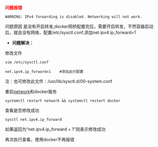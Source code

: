 <font color=red>**问题报错**</font>

```
WARNING: IPv4 forwarding is disabled. Networking will not work.
```

问题原因
是没有开启转发,docker网桥配置完后，需要开启转发，不然容器启动后，就会没有网络，配置/etc/sysctl.conf,添加net.ipv4.ip_forward=1

- **问题解决：**

修改文件

```
vim /etc/sysctl.conf

net.ipv4.ip_forward=1    #添加此行配置
```

注：也可修改此文件：/usr/lib/sysctl.d/00-system.conf

重启[network](https://so.csdn.net/so/search?q=network&spm=1001.2101.3001.7020)和docker服务

```
systemctl restart network && systemctl restart docker
```

查看是否修改成功

```
sysctl net.ipv4.ip_forward
```

如果返回为“net.ipv4.ip_forward = 1”则表示修改成功

再次执行查看，使用docker不再报错
